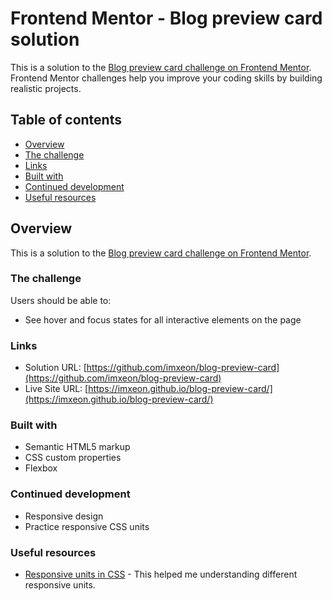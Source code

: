 # Frontend Mentor - Blog preview card solution

This is a solution to the [Blog preview card challenge on Frontend Mentor](https://www.frontendmentor.io/challenges/blog-preview-card-ckPaj01IcS). Frontend Mentor challenges help you improve your coding skills by building realistic projects. 

## Table of contents

- [Overview](#overview)
- [The challenge](#the-challenge)
- [Links](#links)
- [Built with](#built-with)
- [Continued development](#continued-development)
- [Useful resources](#useful-resources)

## Overview

This is a solution to the [Blog preview card challenge on Frontend Mentor](https://www.frontendmentor.io/challenges/blog-preview-card-ckPaj01IcS).

### The challenge

Users should be able to:

- See hover and focus states for all interactive elements on the page

### Links

- Solution URL: [https://github.com/imxeon/blog-preview-card](https://github.com/imxeon/blog-preview-card)
- Live Site URL: [https://imxeon.github.io/blog-preview-card/](https://imxeon.github.io/blog-preview-card/)

### Built with

- Semantic HTML5 markup
- CSS custom properties
- Flexbox

### Continued development

* Responsive design
* Practice responsive CSS units

### Useful resources

- [Responsive units in CSS](https://dev.to/joanayebola/responsive-units-in-css-4fmk) - This helped me understanding different responsive units.
